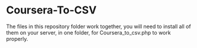 Coursera-To-CSV
=====================

The files in this repository folder work together, you will need to install all of them on your server, in one folder, for Coursera_to_csv.php to work properly.

